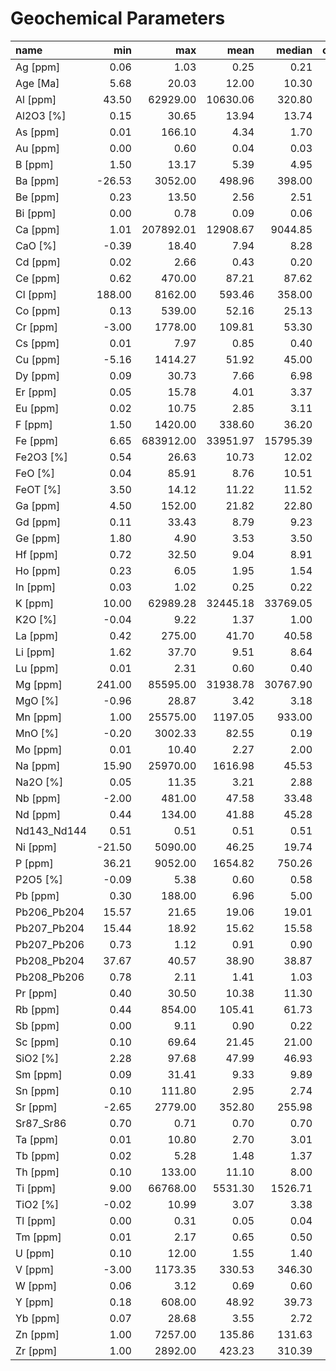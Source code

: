 # Geochemical Parameters

| name | min | max | mean | median | count_analyses |
|:------------|-------:|----------:|---------:|---------:|-----------------:|
| Ag [ppm] | 0.06 | 1.03 | 0.25 | 0.21 | 216 |
| Age [Ma] | 5.68 | 20.03 | 12.00 | 10.30 | 3 |
| Al [ppm] | 43.50 | 62929.00 | 10630.06 | 320.80 | 31 |
| Al2O3 [%] | 0.15 | 30.65 | 13.94 | 13.74 | 5869 |
| As [ppm] | 0.01 | 166.10 | 4.34 | 1.70 | 535 |
| Au [ppm] | 0.00 | 0.60 | 0.04 | 0.03 | 167 |
| B [ppm] | 1.50 | 13.17 | 5.39 | 4.95 | 168 |
| Ba [ppm] | -26.53 | 3052.00 | 498.96 | 398.00 | 2761 |
| Be [ppm] | 0.23 | 13.50 | 2.56 | 2.51 | 383 |
| Bi [ppm] | 0.00 | 0.78 | 0.09 | 0.06 | 184 |
| Ca [ppm] | 1.01 | 207892.01 | 12908.67 | 9044.85 | 3994 |
| CaO [%] | -0.39 | 18.40 | 7.94 | 8.28 | 6731 |
| Cd [ppm] | 0.02 | 2.66 | 0.43 | 0.20 | 216 |
| Ce [ppm] | 0.62 | 470.00 | 87.21 | 87.62 | 1407 |
| Cl [ppm] | 188.00 | 8162.00 | 593.46 | 358.00 | 74 |
| Co [ppm] | 0.13 | 539.00 | 52.16 | 25.13 | 751 |
| Cr [ppm] | -3.00 | 1778.00 | 109.81 | 53.30 | 2035 |
| Cs [ppm] | 0.01 | 7.97 | 0.85 | 0.40 | 603 |
| Cu [ppm] | -5.16 | 1414.27 | 51.92 | 45.00 | 7304 |
| Dy [ppm] | 0.09 | 30.73 | 7.66 | 6.98 | 739 |
| Er [ppm] | 0.05 | 15.78 | 4.01 | 3.37 | 739 |
| Eu [ppm] | 0.02 | 10.75 | 2.85 | 3.11 | 745 |
| F [ppm] | 1.50 | 1420.00 | 338.60 | 36.20 | 76 |
| Fe [ppm] | 6.65 | 683912.00 | 33951.97 | 15795.39 | 6437 |
| Fe2O3 [%] | 0.54 | 26.63 | 10.73 | 12.02 | 1472 |
| FeO [%] | 0.04 | 85.91 | 8.76 | 10.51 | 1049 |
| FeOT [%] | 3.50 | 14.12 | 11.22 | 11.52 | 599 |
| Ga [ppm] | 4.50 | 152.00 | 21.82 | 22.80 | 678 |
| Gd [ppm] | 0.11 | 33.43 | 8.79 | 9.23 | 732 |
| Ge [ppm] | 1.80 | 4.90 | 3.53 | 3.50 | 49 |
| Hf [ppm] | 0.72 | 32.50 | 9.04 | 8.91 | 444 |
| Ho [ppm] | 0.23 | 6.05 | 1.95 | 1.54 | 431 |
| In [ppm] | 0.03 | 1.02 | 0.25 | 0.22 | 216 |
| K [ppm] | 10.00 | 62989.28 | 32445.18 | 33769.05 | 3532 |
| K2O [%] | -0.04 | 9.22 | 1.37 | 1.00 | 6722 |
| La [ppm] | 0.42 | 275.00 | 41.70 | 40.58 | 1550 |
| Li [ppm] | 1.62 | 37.70 | 9.51 | 8.64 | 334 |
| Lu [ppm] | 0.01 | 2.31 | 0.60 | 0.40 | 612 |
| Mg [ppm] | 241.00 | 85595.00 | 31938.78 | 30767.90 | 152 |
| MgO [%] | -0.96 | 28.87 | 3.42 | 3.18 | 5794 |
| Mn [ppm] | 1.00 | 25575.00 | 1197.05 | 933.00 | 9795 |
| MnO [%] | -0.20 | 3002.33 | 82.55 | 0.19 | 2660 |
| Mo [ppm] | 0.01 | 10.40 | 2.27 | 2.00 | 1164 |
| Na [ppm] | 15.90 | 25970.00 | 1616.98 | 45.53 | 86 |
| Na2O [%] | 0.05 | 11.35 | 3.21 | 2.88 | 4744 |
| Nb [ppm] | -2.00 | 481.00 | 47.58 | 33.48 | 14966 |
| Nd [ppm] | 0.44 | 134.00 | 41.88 | 45.28 | 820 |
| Nd143_Nd144 | 0.51 | 0.51 | 0.51 | 0.51 | 162 |
| Ni [ppm] | -21.50 | 5090.00 | 46.25 | 19.74 | 6133 |
| P [ppm] | 36.21 | 9052.00 | 1654.82 | 750.26 | 274 |
| P2O5 [%] | -0.09 | 5.38 | 0.60 | 0.58 | 1593 |
| Pb [ppm] | 0.30 | 188.00 | 6.96 | 5.00 | 3311 |
| Pb206_Pb204 | 15.57 | 21.65 | 19.06 | 19.01 | 172 |
| Pb207_Pb204 | 15.44 | 18.92 | 15.62 | 15.58 | 172 |
| Pb207_Pb206 | 0.73 | 1.12 | 0.91 | 0.90 | 234 |
| Pb208_Pb204 | 37.67 | 40.57 | 38.90 | 38.87 | 172 |
| Pb208_Pb206 | 0.78 | 2.11 | 1.41 | 1.03 | 234 |
| Pr [ppm] | 0.40 | 30.50 | 10.38 | 11.30 | 534 |
| Rb [ppm] | 0.44 | 854.00 | 105.41 | 61.73 | 15028 |
| Sb [ppm] | 0.00 | 9.11 | 0.90 | 0.22 | 374 |
| Sc [ppm] | 0.10 | 69.64 | 21.45 | 21.00 | 1013 |
| SiO2 [%] | 2.28 | 97.68 | 47.99 | 46.93 | 6556 |
| Sm [ppm] | 0.09 | 31.41 | 9.33 | 9.89 | 744 |
| Sn [ppm] | 0.10 | 111.80 | 2.95 | 2.74 | 488 |
| Sr [ppm] | -2.65 | 2779.00 | 352.80 | 255.98 | 15269 |
| Sr87_Sr86 | 0.70 | 0.71 | 0.70 | 0.70 | 175 |
| Ta [ppm] | 0.01 | 10.80 | 2.70 | 3.01 | 581 |
| Tb [ppm] | 0.02 | 5.28 | 1.48 | 1.37 | 556 |
| Th [ppm] | 0.10 | 133.00 | 11.10 | 8.00 | 2531 |
| Ti [ppm] | 9.00 | 66768.00 | 5531.30 | 1526.71 | 4726 |
| TiO2 [%] | -0.02 | 10.99 | 3.07 | 3.38 | 6639 |
| Tl [ppm] | 0.00 | 0.31 | 0.05 | 0.04 | 159 |
| Tm [ppm] | 0.01 | 2.17 | 0.65 | 0.50 | 550 |
| U [ppm] | 0.10 | 12.00 | 1.55 | 1.40 | 618 |
| V [ppm] | -3.00 | 1173.35 | 330.53 | 346.30 | 6075 |
| W [ppm] | 0.06 | 3.12 | 0.69 | 0.60 | 489 |
| Y [ppm] | 0.18 | 608.00 | 48.92 | 39.73 | 13275 |
| Yb [ppm] | 0.07 | 28.68 | 3.55 | 2.72 | 746 |
| Zn [ppm] | 1.00 | 7257.00 | 135.86 | 131.63 | 12414 |
| Zr [ppm] | 1.00 | 2892.00 | 423.23 | 310.39 | 15315 |